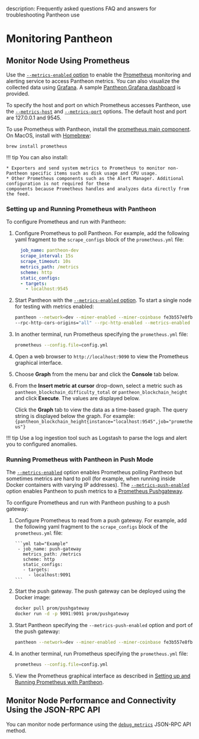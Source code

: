 description: Frequently asked questions FAQ and answers for troubleshooting Pantheon use
<!--- END of page meta data -->

# Monitoring Pantheon

## Monitor Node Using Prometheus

Use the [`--metrics-enabled` option](../../Reference/Pantheon-CLI/Pantheon-CLI-Syntax.md#metrics-enabled) to enable the [Prometheus](https://prometheus.io/) monitoring and 
alerting service to access Pantheon metrics. You can also visualize the collected data using [Grafana](https://grafana.com/).
A sample [Pantheon Grafana dashboard](https://grafana.com/dashboards/10273) is provided. 

To specify the host and port on which Prometheus accesses Pantheon, use the [`--metrics-host`](../../Reference/Pantheon-CLI/Pantheon-CLI-Syntax.md#metrics-host) and 
[`--metrics-port`](../../Reference/Pantheon-CLI/Pantheon-CLI-Syntax.md#metrics-port) options. 
The default host and port are 127.0.0.1 and 9545.

To use Prometheus with Pantheon, install the [prometheus main component](https://prometheus.io/download/). On MacOS, install with [Homebrew](https://formulae.brew.sh/formula/prometheus): 

 ```
 brew install prometheus
```

!!! tip 
    You can also install:
    
    * Exporters and send system metrics to Prometheus to monitor non-Pantheon specific items such as disk usage and CPU usage.  
    * Other Prometheus components such as the Alert Manager. Additional configuration is not required for these
    components because Prometheus handles and analyzes data directly from the feed.


###  Setting up and Running Prometheus with Pantheon

To configure Prometheus and run with Pantheon: 

1. Configure Prometheus to poll Pantheon. For example, add the following yaml fragment to the `scrape_configs`
block of the `prometheus.yml` file:
 
    ```yml tab="Example"
      job_name: pantheon-dev
      scrape_interval: 15s
      scrape_timeout: 10s
      metrics_path: /metrics
      scheme: http
      static_configs:
      - targets:
        - localhost:9545
    ```

1. Start Pantheon with the [`--metrics-enabled` option](../../Reference/Pantheon-CLI/Pantheon-CLI-Syntax.md#metrics-enabled). To start
 a single node for testing with metrics enabled:

    ```bash tab="Example"
    pantheon --network=dev --miner-enabled --miner-coinbase fe3b557e8fb62b89f4916b721be55ceb828dbd73
    --rpc-http-cors-origins="all" --rpc-http-enabled --metrics-enabled
    ```

1. In another terminal, run Prometheus specifying the `prometheus.yml` file: 

    ```bash tab="Example"
    prometheus --config.file=config.yml 
    ```

1. Open a web browser to `http://localhost:9090` to view the Prometheus graphical interface.

1. Choose **Graph** from the menu bar and click the **Console** tab below.

1. From the **Insert metric at cursor** drop-down, select a metric such as `pantheon_blockchain_difficulty_total` or
`pantheon_blockchain_height` and click **Execute**. The values are displayed below.

    Click the **Graph** tab to view the data as a time-based graph. The query string is displayed below the graph. 
    For example: `{pantheon_blockchain_height{instance="localhost:9545",job="prometheus"}`

!!! tip 
    Use a log ingestion tool such as Logstash to parse the logs and alert you to configured anomalies. 

### Running Prometheus with Pantheon in Push Mode 

The [`--metrics-enabled`](../../Reference/Pantheon-CLI/Pantheon-CLI-Syntax.md#metrics-enabled) option enables Prometheus polling 
Pantheon but sometimes metrics are hard to poll (for example, when running inside Docker containers with varying IP addresses). 
The [`--metrics-push-enabled`](../../Reference/Pantheon-CLI/Pantheon-CLI-Syntax.md#metrics-push-enabled) option enables Pantheon 
to push metrics to a [Prometheus Pushgateway](https://github.com/prometheus/pushgateway).   

To configure Prometheus and run with Pantheon pushing to a push gateway: 

1. Configure Prometheus to read from a push gateway. For example, add the following yaml fragment to the `scrape_configs`
   block of the `prometheus.yml` file:
    
       ```yml tab="Example"
        - job_name: push-gateway
          metrics_path: /metrics
          scheme: http
          static_configs:
          - targets:
            - localhost:9091
       ```
       
1. Start the push gateway. The push gateway can be deployed using the Docker image: 

    ```bash tab="Example"
    docker pull prom/pushgateway
    docker run -d -p 9091:9091 prom/pushgateway
    ```

1. Start Pantheon specifying the `--metrics-push-enabled` option and port of the push gateway: 

    ```bash tab="Example"
    pantheon --network=dev --miner-enabled --miner-coinbase fe3b557e8fb62b89f4916b721be55ceb828dbd73 --rpc-http-cors-origins="all" --rpc-http-enabled --metrics-push-enabled --metrics-push-port=9091 --metrics-push-host=127.0.0.1
    ```

1. In another terminal, run Prometheus specifying the `prometheus.yml` file: 
   
    ```bash tab="Example"
    prometheus --config.file=config.yml 
    ```

1. View the Prometheus graphical interface as described in [Setting up and Running Prometheus with Pantheon](#setting-up-and-running-prometheus-with-pantheon).

## Monitor Node Performance and Connectivity Using the JSON-RPC API

You can monitor node performance using the [`debug_metrics`](../../Reference/Pantheon-API-Methods.md#debug_metrics)
JSON-RPC API method.